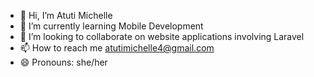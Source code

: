 - 👋 Hi, I’m Atuti Michelle
- 🌱 I’m currently learning Mobile Development
- 💞️ I’m looking to collaborate on website applications involving Laravel
- 📫 How to reach me atutimichelle4@gmail.com
- 😄 Pronouns: she/her

<!---
AtutiMichelle/AtutiMichelle is a ✨ special ✨ repository because its `README.md` (this file) appears on your GitHub profile.
You can click the Preview link to take a look at your changes.
--->
